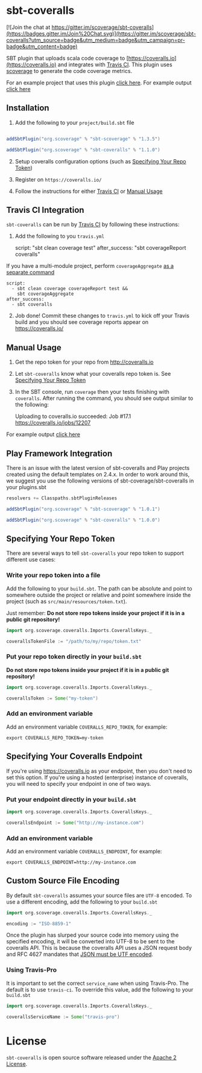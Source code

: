 # sbt-coveralls

[![Join the chat at https://gitter.im/scoverage/sbt-coveralls](https://badges.gitter.im/Join%20Chat.svg)](https://gitter.im/scoverage/sbt-coveralls?utm_source=badge&utm_medium=badge&utm_campaign=pr-badge&utm_content=badge)

SBT plugin that uploads scala code coverage to [https://coveralls.io](https://coveralls.io) and integrates with [Travis CI](#travis-ci-integration). This plugin uses [scoverage](https://github.com/scoverage/scalac-scoverage-plugin/) to generate the code coverage metrics.

For an example project that uses this plugin [click here](https://github.com/scoverage/sbt-scoverage-samples).
For example output [click here](https://coveralls.io/r/scoverage/scoverage-samples)

## Installation

1) Add the following to your `project/build.sbt` file

```scala

addSbtPlugin("org.scoverage" % "sbt-scoverage" % "1.3.5")

addSbtPlugin("org.scoverage" % "sbt-coveralls" % "1.1.0")
```

2) Setup coveralls configuration options (such as [Specifying Your Repo Token](#specifying-your-repo-token))

3) Register on `https://coveralls.io/`

4) Follow the instructions for either [Travis CI](#travis-ci-integration) or [Manual Usage](#manual-usage)

## Travis CI Integration

`sbt-coveralls` can be run by [Travis CI](https://docs.travis-ci.com/) by following these instructions:

1) Add the following to you `travis.yml`

    script: "sbt clean coverage test"
    after_success: "sbt coverageReport coveralls"

  If you have a multi-module project, perform `coverageAggregate`
  [as a separate command](https://github.com/scoverage/sbt-scoverage#multi-project-reports)

    script:
      - sbt clean coverage coverageReport test &&
        sbt coverageAggregate
    after_success:
      - sbt coveralls

2) Job done! Commit these changes to `travis.yml` to kick off your Travis build and you should see coverage reports appear on https://coveralls.io/

## Manual Usage

1)  Get the repo token for your repo from http://coveralls.io

1) Let `sbt-coveralls` know what your coveralls repo token is. See [Specifying Your Repo Token](#specifying-your-repo-token)

2) In the SBT console, run `coverage` then your tests finishing with `coveralls`. After running the command, you should see output similar to the following:

    Uploading to coveralls.io succeeded: Job #17.1
    https://coveralls.io/jobs/12207

For example output [click here](https://coveralls.io/builds/6727)

## Play Framework Integration

There is an issue with the latest version of sbt-coveralls and Play projects created using the default templates on 2.4.x. In order to work around this, we suggest you use the following versions of sbt-coverage/sbt-coveralls in your plugins.sbt

```scala
resolvers += Classpaths.sbtPluginReleases

addSbtPlugin("org.scoverage" % "sbt-scoverage" % "1.0.1")

addSbtPlugin("org.scoverage" % "sbt-coveralls" % "1.0.0")
```

## Specifying Your Repo Token

There are several ways to tell `sbt-coveralls` your repo token to support different use cases:

### Write your repo token into a file

Add the following to your `build.sbt`. The path can be absolute and point to somewhere outside the project or relative and point somewhere inside the project (such as `src/main/resources/token.txt`).

Just remember: **Do not store repo tokens inside your project if it is in a public git repository!**

```scala
import org.scoverage.coveralls.Imports.CoverallsKeys._

coverallsTokenFile := "/path/to/my/repo/token.txt"
```

### Put your repo token directly in your `build.sbt`

**Do not store repo tokens inside your project if it is in a public git repository!**

```scala
import org.scoverage.coveralls.Imports.CoverallsKeys._

coverallsToken := Some("my-token")
```

### Add an environment variable

Add an environment variable `COVERALLS_REPO_TOKEN`, for example:

    export COVERALLS_REPO_TOKEN=my-token

## Specifying Your Coveralls Endpoint

If you're using https://coveralls.io as your endpoint, then you don't need to set this option. If you're using a hosted (enterprise) instance of coveralls, you will need to specify your endpoint in one of two ways.

### Put your endpoint directly in your `build.sbt`

```scala
import org.scoverage.coveralls.Imports.CoverallsKeys._

coverallsEndpoint := Some("http://my-instance.com")
```

### Add an environment variable

Add an environment variable `COVERALLS_ENDPOINT`, for example:

    export COVERALLS_ENDPOINT=http://my-instance.com

## Custom Source File Encoding

By default `sbt-coveralls` assumes your source files are `UTF-8` encoded. To use a different encoding, add the following to your `build.sbt`

```scala
import org.scoverage.coveralls.Imports.CoverallsKeys._

encoding := "ISO-8859-1"
```

Once the plugin has slurped your source code into memory using the specified encoding, it will be converted into UTF-8 to be sent to the coveralls API. This is because the coveralls API uses a JSON request body and RFC 4627 mandates that [JSON must be UTF encoded](http://tools.ietf.org/html/rfc4627#section-3).

### Using Travis-Pro

It is important to set the correct `service_name` when using Travis-Pro.  The default is to use `travis-ci`.  To override this value, add the following to your `build.sbt`

```scala
import org.scoverage.coveralls.Imports.CoverallsKeys._

coverallsServiceName := Some("travis-pro")
```

# License

`sbt-coveralls` is open source software released under the [Apache 2 License](http://www.apache.org/licenses/LICENSE-2.0).
